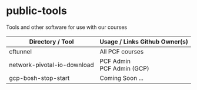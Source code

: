 # public-tools
Tools and other software for use with our courses

Directory / Tool            | Usage / Links Github Owner(s)
--------------------------- | ---------------
cftunnel                    | All PCF courses
network-pivotal-io-download | PCF Admin <br/> PCF Admin (GCP)
gcp-bosh-stop-start         | Coming Soon ...
